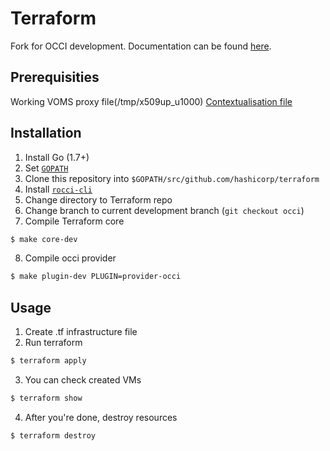 Terraform
=========

Fork for OCCI development.
Documentation can be found [here](https://github.com/cduongt/terraform/blob/occi/website/source/docs/providers/occi/r/virtual_machine.html.markdown).

Prerequisities
--------------------
Working VOMS proxy file(/tmp/x509up_u1000)
[Contextualisation file](https://wiki.egi.eu/wiki/FAQ10_EGI_Federated_Cloud_User#Contextualisation)

Installation
--------------------
1. Install Go (1.7+)
2. Set [`GOPATH`](https://golang.org/doc/code.html#GOPATH)
3. Clone this repository into `$GOPATH/src/github.com/hashicorp/terraform`
4. Install [`rocci-cli`](https://github.com/gwdg/rOCCI-cli)
5. Change directory to Terraform repo
6. Change branch to current development branch (`git checkout occi`)
7. Compile Terraform core
```sh
$ make core-dev
```
8. Compile occi provider
```sh
$ make plugin-dev PLUGIN=provider-occi
```

Usage
--------------------

1. Create .tf infrastructure file
2. Run terraform
```sh
$ terraform apply
```
3. You can check created VMs
```sh
$ terraform show
```
4. After you're done, destroy resources
```sh
$ terraform destroy
```
